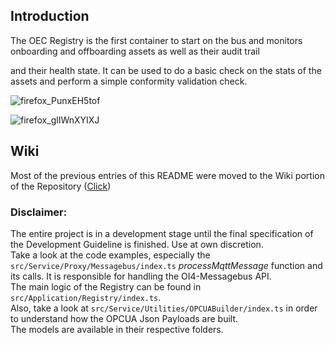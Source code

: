 ## Introduction
The OEC Registry is the first container to start on the bus and monitors onboarding and offboarding assets as well as their audit trail

and their health state. It can be used to do a basic check on the stats of the assets and perform a simple conformity validation check.


![firefox_PunxEH5tof](https://user-images.githubusercontent.com/55870966/88534795-1d1dd980-d009-11ea-9a30-eb5094d54c77.png)

![firefox_glIWnXYIXJ](https://user-images.githubusercontent.com/55870966/88534811-24dd7e00-d009-11ea-8699-b6267e277cb8.png)

## Wiki
Most of the previous entries of this README were moved to the Wiki portion of the Repository ([Click](https://github.com/OI4/oi4-registry/wiki))

### Disclaimer:
The entire project is in a development stage until the final specification of the Development Guideline is finished. Use at own discretion.\
Take a look at the code examples, especially the ```src/Service/Proxy/Messagebus/index.ts``` *processMqttMessage* function and its calls. It is responsible for handling the OI4-Messagebus API.\
The main logic of the Registry can be found in ```src/Application/Registry/index.ts```.\
Also, take a look at ```src/Service/Utilities/OPCUABuilder/index.ts``` in order to understand how the OPCUA Json Payloads are built.\
The models are available in their respective folders.

